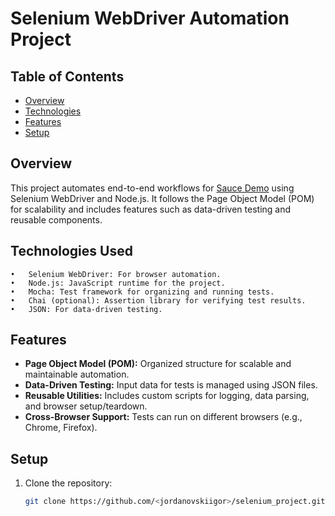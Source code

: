 # Selenium WebDriver Automation Project

## Table of Contents
- [Overview](#overview)
- [Technologies](#technologies)
- [Features](#features)
- [Setup](#setup)

## Overview
This project automates end-to-end workflows for [Sauce Demo](https://www.saucedemo.com/) using Selenium WebDriver and Node.js. It follows the Page Object Model (POM) for scalability and includes features such as data-driven testing and reusable components.

## Technologies Used

	•	Selenium WebDriver: For browser automation.
	•	Node.js: JavaScript runtime for the project.
	•	Mocha: Test framework for organizing and running tests.
	•	Chai (optional): Assertion library for verifying test results.
	•	JSON: For data-driven testing.
 
## Features
- **Page Object Model (POM):** Organized structure for scalable and maintainable automation.
- **Data-Driven Testing:** Input data for tests is managed using JSON files.
- **Reusable Utilities:** Includes custom scripts for logging, data parsing, and browser setup/teardown.
- **Cross-Browser Support:** Tests can run on different browsers (e.g., Chrome, Firefox).

## Setup
1. Clone the repository:
   ```bash
   git clone https://github.com/<jordanovskiigor>/selenium_project.git
